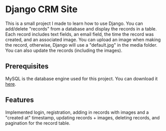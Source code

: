 #  Django CRM Site
This is a small project I made to learn how to use Django. You can add/delete "records" from a database and display the
records in a table. Each record includes text fields, an email field, the time the record was created, and an associated image. You can upload an image when making the record, otherwise, Django will use a "default.jpg" in the media folder. You can also update the records (including the images).

## Prerequisites
MySQL is the database engine used for this project. You can download it [here](https://www.mysql.com/downloads/).

## Features
Implemented login, registration, adding in records with images and a "created at" timestamp, updating records + images, deleting records, and pagination for the record table. 


